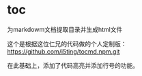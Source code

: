 # toc
为markdowm文档提取目录并生成html文件

这个是根据这位仁兄的代码做的个人定制版：https://github.com/i5ting/tocmd.npm.git

在此基础上，添加了代码高亮并添加行号的功能。


